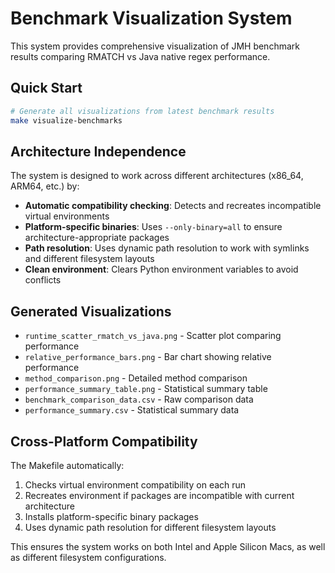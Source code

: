 # Benchmark Visualization System

This system provides comprehensive visualization of JMH benchmark results comparing RMATCH vs Java native regex performance.

## Quick Start

```bash
# Generate all visualizations from latest benchmark results
make visualize-benchmarks
```

## Architecture Independence

The system is designed to work across different architectures (x86_64, ARM64, etc.) by:

- **Automatic compatibility checking**: Detects and recreates incompatible virtual environments
- **Platform-specific binaries**: Uses `--only-binary=all` to ensure architecture-appropriate packages
- **Path resolution**: Uses dynamic path resolution to work with symlinks and different filesystem layouts
- **Clean environment**: Clears Python environment variables to avoid conflicts

## Generated Visualizations

- `runtime_scatter_rmatch_vs_java.png` - Scatter plot comparing performance
- `relative_performance_bars.png` - Bar chart showing relative performance
- `method_comparison.png` - Detailed method comparison
- `performance_summary_table.png` - Statistical summary table
- `benchmark_comparison_data.csv` - Raw comparison data
- `performance_summary.csv` - Statistical summary data

## Cross-Platform Compatibility

The Makefile automatically:
1. Checks virtual environment compatibility on each run
2. Recreates environment if packages are incompatible with current architecture
3. Installs platform-specific binary packages
4. Uses dynamic path resolution for different filesystem layouts

This ensures the system works on both Intel and Apple Silicon Macs, as well as different filesystem configurations.